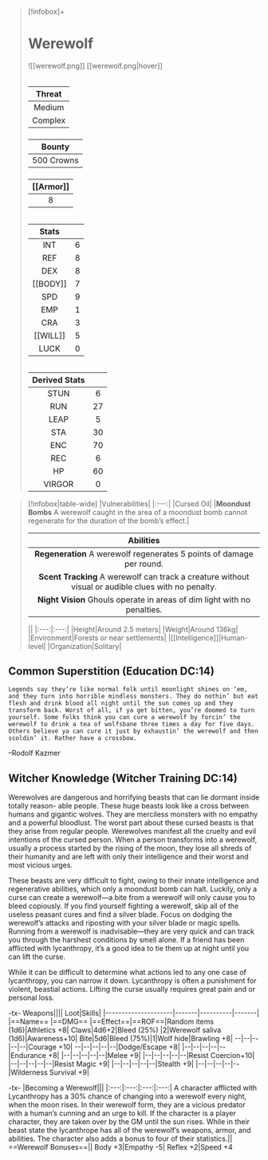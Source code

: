 
>[!infobox]+
># Werewolf
>![[werewolf.png]]
>[[werewolf.png|hover]]
>###### 
>|Threat|
>|:---:|
>|Medium|
>|Complex|
>##### 
>|Bounty|
>|:---:|
>|500 Crowns|
>##### 
>|[[Armor]]|
>|:---:|
>|8|
>###### 
>|Stats||
>|:---:|:---:|
>|INT|6|
>|REF|8|
>|DEX|8|
>|[[BODY]]|7|
>|SPD|9|
>|EMP|1|
>|CRA|3|
>|[[WILL]]|5|
>|LUCK|0|
>######
>|Derived Stats||
>|:---:|:---:|
>|STUN|6|
>|RUN|27|
>|LEAP|5|
>|STA|30|
>|ENC|70|
>|REC|6|
>|HP|60|
>|VIRGOR|0|
>

>[!infobox|table-wide]
>|Vulnerabilities|
>|:---:|
>|Cursed Oil|
>|**Moondust Bombs** A werewolf caught in the area of a moondust bomb cannot regenerate for the duration of the bomb’s effect.|
>
>|Abilities|
>|:---:|
>|**Regeneration** A werewolf regenerates 5 points of damage per round.|
>|**Scent Tracking** A werewolf can track a creature without visual or audible clues with no penalty.|
>|**Night Vision** Ghouls operate in areas of dim light with no penalties.|
>
>||
>|:---:|:---:|
>|Height|Around 2.5 meters|
>|Weight|Around 136kg|
>|Environment|Forests or near settlements|
>|[[Intelligence]]|Human-level|
>|Organization|Solitary|

## Common Superstition (Education DC:14)
```ad-quote
Legends say they’re like normal folk until moonlight shines on ‘em, and they turn into horrible mindless monsters. They do nothin’ but eat flesh and drink blood all night until the sun comes up and they transform back. Worst of all, if ya get bitten, you’re doomed to turn yourself. Some folks think you can cure a werewolf by forcin’ the werewolf to drink a tea of wolfsbane three times a day for five days. Others believe ya can cure it just by exhaustin’ the werewolf and then scoldin’ it. Rather have a crossbow.
```
–Rodolf Kazmer

## Witcher Knowledge (Witcher Training DC:14)
Werewolves are dangerous and horrifying beasts that can lie dormant inside totally reason- able people. These huge beasts look like a cross between humans and gigantic wolves. They are merciless monsters with no empathy and a powerful bloodlust. The worst part about these cursed beasts is that they arise from regular people. Werewolves manifest all the cruelty and evil intentions of the cursed person. When a person transforms into a werewolf, usually a process started by the rising of the moon, they lose all shreds of their humanity and are left with only their intelligence and their worst and most vicious urges. 

These beasts are very difficult to fight, owing to their innate intelligence and regenerative abilities, which only a moondust bomb can halt. Luckily, only a curse can create a werewolf—a bite from a werewolf will only cause you to bleed copiously. If you find yourself fighting a werewolf, skip all of the useless peasant cures and find a silver blade. Focus on dodging the werewolf’s attacks and riposting with your silver blade or magic spells. Running from a werewolf is inadvisable—they are very quick and can track you through the harshest conditions by smell alone. If a friend has been afflicted with lycanthropy, it’s a good idea to tie them up at night until you can lift the curse.

While it can be difficult to determine what actions led to any one case of lycanthropy, you can narrow it down. Lycanthropy is often a punishment for violent, beastial actions. Lifting the curse usually requires great pain and or personal loss.

-tx-
Weapons||||                  Loot|Skills|
|---------------------|-------|----------|-------|
|==Name==                      |==DMG==    |==Effect==|==ROF==|Random items (1d6)|Athletics +8|
Claws|4d6+2|Bleed (25%)    |2|Werewolf saliva (1d6)|Awareness+10|
Bite|5d6|Bleed (75%)|1|Wolf hide|Brawling +8|
--|--|--|--|--|Courage +10|
--|--|--|--|--|Dodge/Escape +8|
|--|--|--|--|--|Endurance +8|
|--|--|--|--|--|Melee +9|
|--|--|--|--|--|Resist Coercion+10|
|--|--|--|--|--|Resist Magic +9|
|--|--|--|--|--|Stealth +9|
|--|--|--|--|--|Wilderness Survival +9|

-tx-
|Becoming a Werewolf|||
|:---:|:---:|:---:|:---:|
A character afflicted with Lycanthropy has a 30% chance of changing into a werewolf every night, when the moon rises. In their werewolf form, they are a vicious predator with a human’s cunning and an urge to kill. If the character is a player character, they are taken over by the GM until the sun rises. While in their beast state the lycanthrope has all of the werewolf’s weapons, armor, and abilities. The character also adds a bonus to four of their statistics.||
==Werewolf Bonuses==||
Body +3|Empathy -5|
Reflex +2|Speed +4